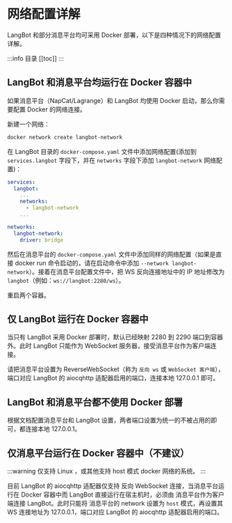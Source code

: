 # 网络配置详解

LangBot 和部分消息平台均可采用 Docker 部署，以下是四种情况下的网络配置详解。

:::info 目录
[[toc]]
:::

## LangBot 和消息平台均运行在 Docker 容器中

如果消息平台（NapCat/Lagrange）和 LangBot 均使用 Docker 启动，那么你需要配置 Docker 的网络连接。

新建一个网络：

```bash
docker network create langbot-network
```

在 LangBot 目录的 `docker-compose.yaml` 文件中添加网络配置(添加到 `services.langbot` 字段下，并在 `networks` 字段下添加 `langbot-network` 网络配置)：

```yaml
services:
  langbot:
    ...
    networks:
      - langbot-network
    ...

networks:
  langbot-network:
    driver: bridge
```

然后在消息平台的 `docker-compose.yaml` 文件中添加同样的网络配置（如果是直接 docker run 命令启动的，请在启动命令中添加 `--network langbot-network`）。接着在消息平台配置文件中，把 WS 反向连接地址中的 IP 地址修改为 `langbot`（例如：`ws://langbot:2280/ws`）。

重启两个容器。



## 仅 LangBot 运行在 Docker 容器中

当只有 LangBot 采用 Docker 部署时，默认已经映射 2280 到 2290 端口到容器外。此时 LangBot 只能作为 WebSocket 服务器，接受消息平台作为客户端连接。

请把消息平台设置为 ReverseWebSocket（称为 `反向 ws` 或 `WebSocket 客户端`），端口对应 LangBot 的 aiocqhttp 适配器启用的端口，连接本地 127.0.0.1 即可。


## LangBot 和消息平台都不使用 Docker 部署

根据文档配置消息平台和 LangBot 设置，两者端口设置为统一的不被占用的即可，都连接本地 127.0.0.1。

## 仅消息平台运行在 Docker 容器中（不建议）

:::warning
仅支持 Linux ，或其他支持 host 模式 docker 网络的系统。
:::

目前 LangBot 的 aiocqhttp 适配器仅支持 反向 WebSocket 连接，当消息平台运行在 Docker 容器中而 LangBot 直接运行在宿主机时，必须由 消息平台作为客户端连接 LangBot。此时只能将 消息平台的 network 设置为 `host` 模式，再设置其 WS 连接地址为 127.0.0.1，端口对应 LangBot 的 aiocqhttp 适配器启用的端口。
